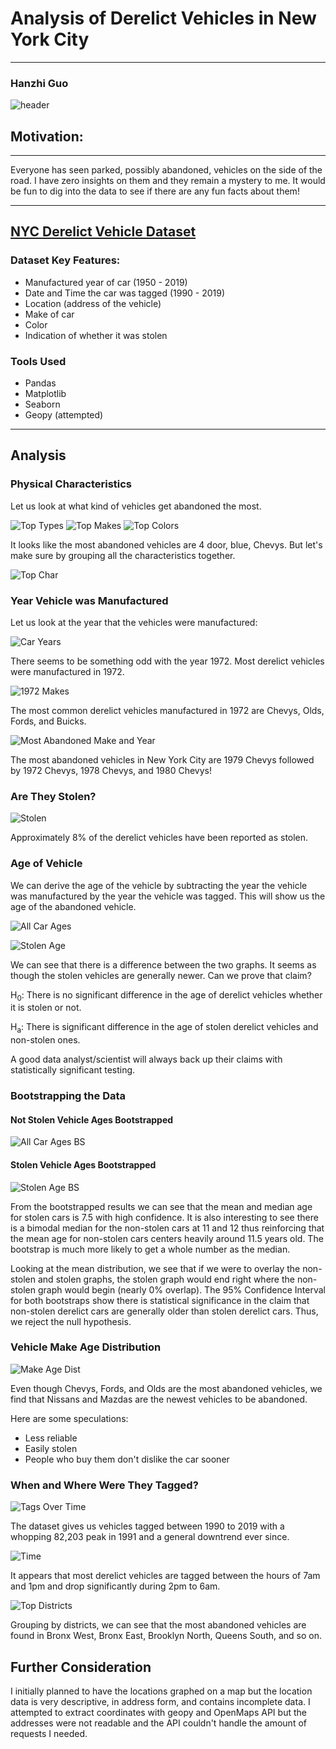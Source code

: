 # Analysis of Derelict Vehicles in New York City

------
### Hanzhi Guo

![header](images/header.jpg)

## Motivation:

------

Everyone has seen parked, possibly abandoned, vehicles on the side of the road. I have zero insights on them and they remain a mystery to me. It would be fun to dig into the data to see if there are any fun facts about them!

------

## [NYC Derelict Vehicle Dataset](https://catalog.data.gov/dataset/derelict-vehicle-dispositions-vehicles)

### Dataset Key Features:
- Manufactured year of car (1950 - 2019)
- Date and Time the car was tagged (1990 - 2019)
- Location (address of the vehicle)
- Make of car
- Color
- Indication of whether it was stolen


### Tools Used
* Pandas
* Matplotlib
* Seaborn
* Geopy (attempted)
------

## Analysis

### Physical Characteristics

Let us look at what kind of vehicles get abandoned the most.

![Top Types](images/TopTypes.png)
![Top Makes](images/TopMakes.png)
![Top Colors](images/Color.png)

It looks like the most abandoned vehicles are 4 door, blue, Chevys. But let's make sure by grouping all the characteristics together.

![Top Char](images/TopCharacteristics.png)

### Year Vehicle was Manufactured

Let us look at the year that the vehicles were manufactured:

![Car Years](images/CarYearHist.png)

There seems to be something odd with the year 1972. Most derelict vehicles were manufactured in 1972.

![1972 Makes](images/1972Makes.png)

The most common derelict vehicles manufactured in 1972 are Chevys, Olds, Fords, and Buicks.

![Most Abandoned Make and Year](images/TopMostAbandonedByYear.png)

The most abandoned vehicles in New York City are 1979 Chevys followed by 1972 Chevys, 1978 Chevys, and 1980 Chevys!

### Are They Stolen?

![Stolen](images/StolenPercentage.png)

Approximately 8% of the derelict vehicles have been reported as stolen.

### Age of Vehicle

We can derive the age of the vehicle by subtracting the year the vehicle was manufactured by the year the vehicle was tagged. This will show us the age of the abandoned vehicle.

![All Car Ages](images/CarAgeAll.png)


![Stolen Age](images/CarAgeStolen.png)

We can see that there is a difference between the two graphs. It seems as though the stolen vehicles are generally newer. Can we prove that claim?

H<sub>0</sub>: There is no significant difference in the age of derelict vehicles whether it is stolen or not.

H<sub>a</sub>: There is significant difference in the age of stolen derelict vehicles and non-stolen ones.

A good data analyst/scientist will always back up their claims with statistically significant testing.

### Bootstrapping the Data

#### Not Stolen Vehicle Ages Bootstrapped

![All Car Ages BS](images/NotStolenBootstrap.png)

#### Stolen Vehicle Ages Bootstrapped

![Stolen Age BS](images/StolenBootstrap.png)

From the bootstrapped results we can see that the mean and median age for stolen cars is 7.5 with high confidence. It is also interesting to see there is a bimodal median for the non-stolen cars at 11 and 12 thus reinforcing that the mean age for non-stolen cars centers heavily around 11.5 years old. The bootstrap is much more likely to get a whole number as the median.

Looking at the mean distribution, we see that if we were to overlay the non-stolen and stolen graphs, the stolen graph would end right where the non-stolen graph would begin (nearly 0% overlap). The 95% Confidence Interval for both bootstraps show there is statistical significance in the claim that non-stolen derelict cars are generally older than stolen derelict cars. Thus, we reject the null hypothesis.

### Vehicle Make Age Distribution

![Make Age Dist](images/CarAgeDist.png)

Even though Chevys, Fords, and Olds are the most abandoned vehicles, we find that Nissans and Mazdas are the newest vehicles to be abandoned. 

Here are some speculations:
- Less reliable
- Easily stolen
- People who buy them don't dislike the car sooner

### When and Where Were They Tagged?

![Tags Over Time](images/TagsOverTime.png)

The dataset gives us vehicles tagged between 1990 to 2019 with a whopping 82,203 peak in 1991 and a general downtrend ever since.

![Time](images/TimeOfTag.png)

It appears that most derelict vehicles are tagged between the hours of 7am and 1pm and drop significantly during 2pm to 6am.

![Top Districts](images/TopDistricts.png)

Grouping by districts, we can see that the most abandoned vehicles are found in Bronx West, Bronx East, Brooklyn North, Queens South, and so on.

## Further Consideration

I initially planned to have the locations graphed on a map but the location data is very descriptive, in address form, and contains incomplete data. I attempted to extract coordinates with geopy and OpenMaps API but the addresses were not readable and the API couldn't handle the amount of requests I needed.
